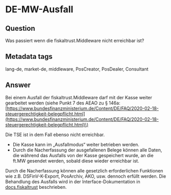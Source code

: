 # DE-MW-Ausfall

## Question

Was passiert wenn die fiskaltrust.Middleware nicht erreichbar ist?

## Metadata tags

lang-de, market-de, middleware, PosCreator, PosDealer, Consultant

## Answer

Bei einem Ausfall der fiskaltrust.Middleware darf mit der Kasse weiter gearbeitet werden \(siehe Punkt 7 des AEAO zu § 146a: [https://www.bundesfinanzministerium.de/Content/DE/FAQ/2020-02-18-steuergerechtigkeit-belegpflicht.html](https://www.bundesfinanzministerium.de/Content/DE/FAQ/2020-02-18-steuergerechtigkeit-belegpflicht.html)\)

Die TSE ist in dem Fall ebenso nicht erreichbar.

* Die Kasse kann im „Ausfallmodus“ weiter betrieben werden.
* Durch die Nacherfassung der ausgefallenen Belege können alle Daten, die während das Ausfalls von der Kasse gespeichert wurde, an die ft.MW gesendet werden, sobald diese wieder erreichbar ist. 

Durch die Nacherfassung können alle gesetzlich erforderlichen Funktionen wie z.B. DSFinV-K-Export, PosArchiv, AKO, usw. dennoch erfüllt werden. Die Behandlung des Ausfalls wird in der Interface-Dokumentation in [docs.fiskaltrust](https://docs.fiskaltrust.cloud/doc/interface-doc/doc/general/cash-register-integration/cash-register-integration.html#workflow---failure-of-communication-or-failure-of-the-fiskaltrustmiddleware-timeout) beschrieben.

